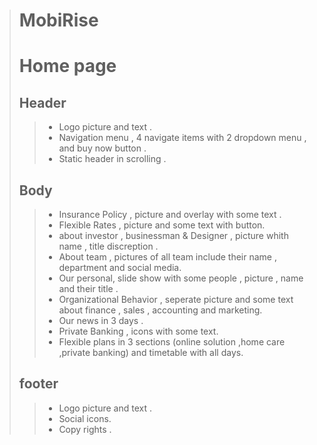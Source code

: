 > # **MobiRise** 
> # Home page #
> ## Header ##
>> -  Logo picture and text .
>> -  Navigation menu , 4 navigate items with 2 dropdown menu , and buy now button .
>> -  Static header in scrolling .
> ## Body ##
>> -  Insurance Policy , picture and overlay with some text .
>> -  Flexible Rates , picture and some text with button.
>> -  about investor , businessman & Designer , picture whith name , title discreption .
>> -  About team , pictures of all team include their name , department and social media.
>> -  Our personal, slide show with some people , picture , name and their title . 
>> -  Organizational Behavior , seperate picture  and some text about finance , sales , accounting and marketing.
>> -  Our news in 3 days .
>> -  Private Banking , icons with some text.
>> -  Flexible plans in 3 sections (online solution ,home care ,private banking) and timetable with all days.
> ## footer ##
>> -  Logo picture and text .
>> -  Social icons.
>> -  Copy rights .










